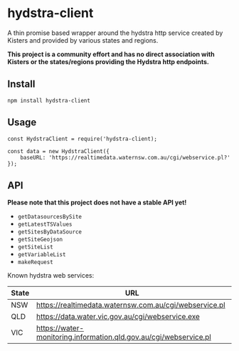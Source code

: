 # hydstra-client

A thin promise based wrapper around the hydstra http service created by Kisters and provided by various states and regions.

**This project is a community effort and has no direct association with Kisters or the states/regions providing the Hydstra http endpoints.**

## Install

`npm install hydstra-client`

## Usage 

```
const HydstraClient = require('hydstra-client);

const data = new HydstraClient({
    baseURL: 'https://realtimedata.waternsw.com.au/cgi/webservice.pl?'
});
```

## API

**Please note that this project does not have a stable API yet!**

- `getDatasourcesBySite`
- `getLatestTSValues`
- `getSitesByDataSource`
- `getSiteGeojson`
- `getSiteList`
- `getVariableList`
- `makeRequest`


Known hydstra web services:

| State       | URL                                                               |
| ----------- | ----------------------------------------------------------------- |
| NSW         | https://realtimedata.waternsw.com.au/cgi/webservice.pl            |
| QLD         | https://data.water.vic.gov.au/cgi/webservice.exe                  |
| VIC         | https://water-monitoring.information.qld.gov.au/cgi/webservice.pl |